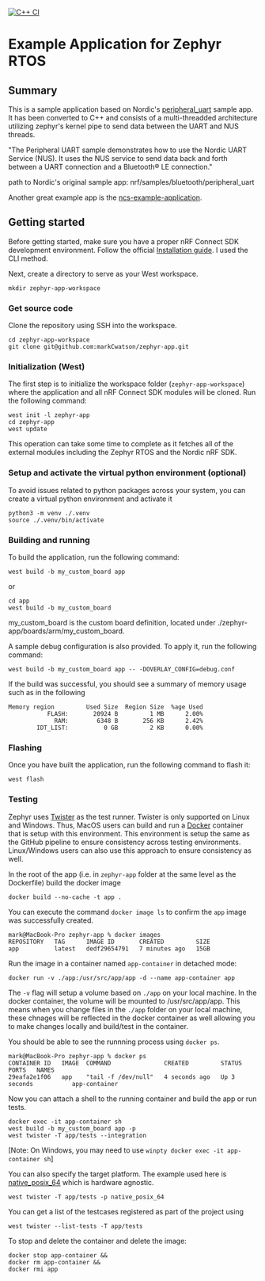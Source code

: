 [![C++ CI](https://github.com/markCwatson/zephyr-app/actions/workflows/main.yml/badge.svg?branch=main)](https://github.com/markCwatson/zephyr-app/actions/workflows/main.yml)

# Example Application for Zephyr RTOS

## Summary

This is a sample application based on Nordic's [peripheral_uart](https://developer.nordicsemi.com/nRF_Connect_SDK/doc/latest/nrf/samples/bluetooth/peripheral_uart/README.html) sample app. It has been converted to C++ and consists of a multi-threadded architecture utilizing zephyr's kernel pipe to send data between the UART and NUS threads.

"The Peripheral UART sample demonstrates how to use the Nordic UART Service (NUS). It uses the NUS service to send data back and forth between a UART connection and a Bluetooth® LE connection."

path to Nordic's original sample app: nrf/samples/bluetooth/peripheral_uart

Another great example app is the [ncs-example-application](https://github.com/nrfconnect/ncs-example-application/tree/main).

## Getting started

Before getting started, make sure you have a proper nRF Connect SDK development environment.
Follow the official
[Installation guide](https://developer.nordicsemi.com/nRF_Connect_SDK/doc/latest/nrf/getting_started.html). I used the CLI method.

Next, create a directory to serve as your West workspace.

```shell
mkdir zephyr-app-workspace
```

### Get source code

Clone the repository using SSH into the workspace.

```shell
cd zephyr-app-workspace
git clone git@github.com:markCwatson/zephyr-app.git
```

### Initialization (West)

The first step is to initialize the workspace folder (``zephyr-app-workspace``) where
the application and all nRF Connect SDK modules will be cloned. Run the following
command:

```shell
west init -l zephyr-app
cd zephyr-app
west update
```

This operation can take some time to complete as it fetches all of the external modules including the Zephyr RTOS and the Nordic nRF SDK.

### Setup and activate the virtual python environment (optional)

To avoid issues related to python packages across your system, you can create a virtual python environment and activate it

```shell
python3 -m venv ./.venv
source ./.venv/bin/activate
```

### Building and running

To build the application, run the following command:

```shell
west build -b my_custom_board app
```
or

```shell
cd app
west build -b my_custom_board
```

my_custom_board is the custom board definition, located under ./zephyr-app/boards/arm/my_custom_board.

A sample debug configuration is also provided. To apply it, run the following
command:

```shell
west build -b my_custom_board app -- -DOVERLAY_CONFIG=debug.conf
```

If the build was successful, you should see a summary of memory usage such as in the following 

```
Memory region         Used Size  Region Size  %age Used
           FLASH:       20924 B         1 MB      2.00%
             RAM:        6348 B       256 KB      2.42%
        IDT_LIST:          0 GB         2 KB      0.00%
```

### Flashing

Once you have built the application, run the following command to flash it:

```shell
west flash
```

### Testing

Zephyr uses [Twister](https://docs.zephyrproject.org/3.3.0/develop/test/twister.html) as the test runner. Twister is only supported on Linux and Windows. Thus, MacOS users can build and run a [Docker](https://docs.docker.com/engine/install/) container that is setup with this environment. This environment is setup the same as the GitHub pipeline to ensure consistency across testing environments. Linux/Windows users can also use this approach to ensure consistency as well.

In the root of the app (i.e. in ``zephyr-app`` folder at the same level as the Dockerfile) build the docker image

```shell
docker build --no-cache -t app . 
```

You can execute the command ``docker image ls`` to confirm the ``app`` image was successfully created.

```
mark@MacBook-Pro zephyr-app % docker images
REPOSITORY   TAG      IMAGE ID       CREATED         SIZE
app          latest   dedf29654791   7 minutes ago   15GB
```

Run the image in a container named `app-container` in detached mode:

```shell
docker run -v ./app:/usr/src/app/app -d --name app-container app
```

The `-v` flag will setup a volume based on `./app` on your local machine. In the docker container, the volume will be mounted to /usr/src/app/app. This means when you change files in the `./app` folder on your local machine, these chnages will be reflected in the docker container as well allowing you to make changes locally and build/test in the container.

You should be able to see the runnning process using ``docker ps``.

```
mark@MacBook-Pro zephyr-app % docker ps
CONTAINER ID   IMAGE  COMMAND               CREATED         STATUS         PORTS   NAMES
29eafa2e1f06   app    "tail -f /dev/null"   4 seconds ago   Up 3 seconds           app-container
```

Now you can attach a shell to the running container and build the app or run tests.

```shell
docker exec -it app-container sh
west build -b my_custom_board app -p
west twister -T app/tests --integration
```

[Note: On Windows, you may need to use `winpty docker exec -it app-container sh`]

You can also specify the target platform. The example used here is [native_posix_64](https://docs.zephyrproject.org/latest/boards/posix/native_posix/doc/index.html) which is hardware agnostic.

```shell
west twister -T app/tests -p native_posix_64
```

You can get a list of the testcases registered as part of the project using

```shell
west twister --list-tests -T app/tests
```

To stop and delete the container and delete the image:

```shell
docker stop app-container &&
docker rm app-container &&
docker rmi app
```